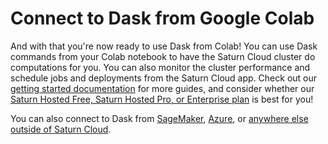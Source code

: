 # Connect to Dask from Google Colab

And with that you're now ready to use Dask from Colab! You can use Dask commands from your Colab notebook to have the Saturn Cloud cluster do computations for you. You can also monitor the cluster performance and schedule jobs and deployments from the Saturn Cloud app. Check out our [getting started documentation](<docs/getting_help.md>) for more guides, and consider whether our [Saturn Hosted Free, Saturn Hosted Pro, or Enterprise plan](/docs) is best for you!

You can also connect to Dask from [SageMaker](<docs/Using Saturn Cloud/External Connect/sagemaker_external_connect.md>), [Azure](<docs/Using Saturn Cloud/External Connect/azure_external_connect.md>), or [anywhere else outside of Saturn Cloud](<docs/Using Saturn Cloud/External Connect/sagemaker_external_connect.md>).
